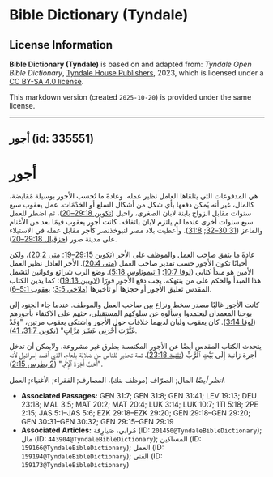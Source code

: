 # Bible Dictionary (Tyndale)

## License Information

**Bible Dictionary (Tyndale)** is based on and adapted from: _Tyndale Open Bible Dictionary_, [Tyndale House Publishers](https://tyndaleopenresources.com/), 2023, which is licensed under a [CC BY-SA 4.0 license](https://creativecommons.org/licenses/by-sa/4.0/legalcode.en).

This markdown version (created `2025-10-20`) is provided under the same license.



--------------------------------

## أجور (id: 335551)

أجور
====

هي المدفوعات التي يتلقاها العامل نظير عمله. وعادةً ما تُحسب الأجور بوسيلة مُقايضة، كالمال، غير أنه يُمكن دفعها بأي شكل من أشكال السلع أو الخدْمَات. عمل يعقوب سبع سنوات مقابل الزواج بابنة لابان الصغرى، راحيل ([تكوين 29:18–20](https://ref.ly/Gen29:18-Gen29:20))، ثم اضطر للعمل سبع سنوات أخرى عندما لم يلتزم لابان باتفاقه. كانت أجور يعقوب فيمَا بعد من الأغنام والماعز ([30:31–32](https://ref.ly/Gen30:31-Gen30:32); [31:8](https://ref.ly/Gen31:8)). وأعطيت بلاد مصر لنبوخذنصر كأجر مقابل عمله في الاستيلاء على مدينة صور ([حزقيال 29:18–20](https://ref.ly/Ezek29:18-Ezek29:20)).

عادةً ما يتفق صاحب العمل والموظف على الأجر ([تكوين 29:15–19](https://ref.ly/Gen29:15-Gen29:19)؛ [متى 20:2](https://ref.ly/Matt20:2))، ولكن أحيانًا تكون الأجور حسب تقدير صاحب العمل ([متى 20:4](https://ref.ly/Matt20:4)). الأجر العادل نظير العمل الأمين هو مبدأ كتابي ([لوقا 10:7](https://ref.ly/Luke10:7)؛ [1 تيموثاوس 5:18](https://ref.ly/1Tim5:18)). وضع الرب شرائع وقوانين لتشمل هذا المبدأ والحكم على من ينتهكه. يجب دفع الأجور فورًا ([لاويين 19:13](https://ref.ly/Lev19:13))؛ كما يدين الكتاب المقدس تعليق الأجور أو حجزها أو تأخيرها ([ملاخي 3:5](https://ref.ly/Mal3:5)؛ [يعقوب 5:1–6](https://ref.ly/Jas5:1-Jas5:6)).

كانت الأجور غالبًا مصدر سخط ونزاع بين صاحب العمل والموظف. عندما جاء الجنود إلى يوحنا المعمدان ليعتمدوا وسألوه عن سلوكهم المستقبلي، حثهم على الاكتفاء بأجورهم ([لوقا 3:14](https://ref.ly/Luke3:14)). كان يعقوب ولبان لديهما خلافات حول الأجور واشتكى يعقوب مرتين، "وَقَدْ غَيَّرْتَ أُجْرَتِي عَشَرَ مَرَّاتٍ" ([تكوين 31:7، 41](https://ref.ly/Gen31:7,Gen31:41)).

يتحدث الكتاب المقدس أيضًا عن الأجور المكتسبة بطرق غير مشروعة. ولايمكن أن تدخل أجرة زانية إِلَى بَيْتِ ٱلرَّبِّ ([تثنية 23:18](https://ref.ly/Deut23:18))، ثمة تحذير للناس من ضلالة بلعام، الذي أفسد إسرائيل لأنه "أَحَبَّ أُجْرَةَ ٱلْإِثْمِ." ([2 بطرس 2:15](https://ref.ly/2Pet2:15)).

*انظر أيضًا* المال; الصرّاف (موظف بنك)، المصارف; الفقراء; الأغنياء; العمل.

* **Associated Passages:** GEN 31:7; GEN 31:8; GEN 31:41; LEV 19:13; DEU 23:18; MAL 3:5; MAT 20:2; MAT 20:4; LUK 3:14; LUK 10:7; 1TI 5:18; 2PE 2:15; JAS 5:1–JAS 5:6; EZK 29:18–EZK 29:20; GEN 29:18–GEN 29:20; GEN 30:31–GEN 30:32; GEN 29:15–GEN 29:19
* **Associated Articles:** مُرابي، صَيارِفة (ID: `201450@TyndaleBibleDictionary`); مال (ID: `443904@TyndaleBibleDictionary`); المساكين (ID: `159166@TyndaleBibleDictionary`); العمل (ID: `159194@TyndaleBibleDictionary`); الغنى (ID: `159173@TyndaleBibleDictionary`)

